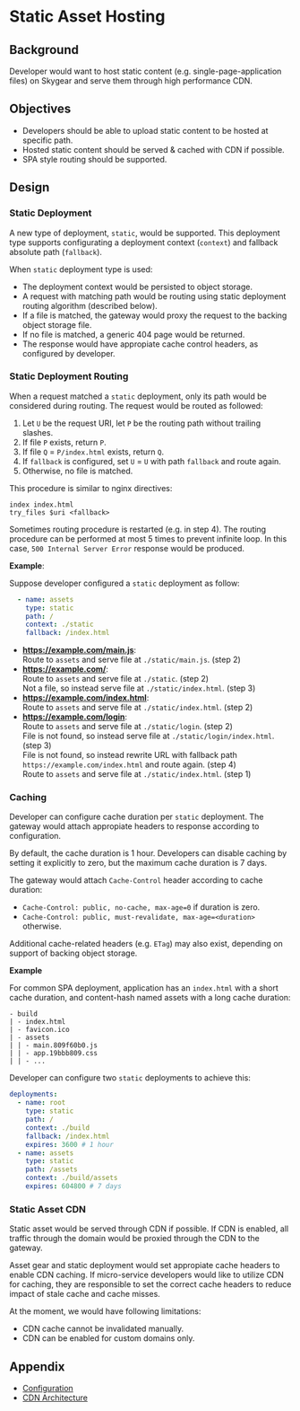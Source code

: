 # Static Asset Hosting

## Background
Developer would want to host static content (e.g. single-page-application files) on Skygear and serve them through
high performance CDN.

## Objectives
- Developers should be able to upload static content to be hosted at specific path.
- Hosted static content should be served & cached with CDN if possible.
- SPA style routing should be supported.

## Design

### Static Deployment

A new type of deployment, `static`, would be supported. This deployment type
supports configurating a deployment context (`context`) and fallback absolute
path (`fallback`).

When `static` deployment type is used:
- The deployment context would be persisted to object storage.
- A request with matching path would be routing using static deployment routing
  algorithm (described below).
- If a file is matched, the gateway would proxy the request to the backing
  object storage file.
- If no file is matched, a generic 404 page would be returned.
- The response would have appropiate cache control headers, as configured by
  developer.

### Static Deployment Routing

When a request matched a `static` deployment, only its path would be considered
during routing. The request would be routed as followed:

1. Let `U` be the request URI, let `P` be the routing path without trailing slashes.
2. If file `P` exists, return `P`.
3. If file `Q` = `P/index.html` exists, return `Q`.
4. If `fallback` is configured, set `U` = `U` with path `fallback` and route again.
5. Otherwise, no file is matched.

This procedure is similar to nginx directives:
```
index index.html
try_files $uri <fallback>
```

Sometimes routing procedure is restarted (e.g. in step 4). The routing procedure
can be performed at most 5 times to prevent infinite loop. In this case, `500
Internal Server Error` response would be produced.

**Example**:

Suppose developer configured a `static` deployment as follow:
```yaml
  - name: assets
    type: static
    path: /
    context: ./static
    fallback: /index.html
```

- **https://example.com/main.js**:  
    Route to `assets` and serve file at `./static/main.js`. (step 2)  
- **https://example.com/**:  
    Route to `assets` and serve file at `./static`. (step 2)  
    Not a file, so instead serve file at `./static/index.html`. (step 3)  
- **https://example.com/index.html**:  
    Route to `assets` and serve file at `./static/index.html`. (step 2)  
- **https://example.com/login**:  
    Route to `assets` and serve file at `./static/login`. (step 2)  
    File is not found, so instead serve file at `./static/login/index.html`. (step 3)  
    File is not found, so instead rewrite URL with fallback path
    `https://example.com/index.html` and route again. (step 4)  
    Route to `assets` and serve file at `./static/index.html`. (step 1)

### Caching

Developer can configure cache duration per `static` deployment. The gateway
would attach appropiate headers to response according to configuration.

By default, the cache duration is 1 hour. Developers can disable caching by
setting it explicitly to zero, but the maximum cache duration is 7 days.

The gateway would attach `Cache-Control` header according to cache duration:
- `Cache-Control: public, no-cache, max-age=0` if duration is zero.
- `Cache-Control: public, must-revalidate, max-age=<duration>` otherwise.

Additional cache-related headers (e.g. `ETag`) may also exist, depending on
support of backing object storage.

**Example**

For common SPA deployment, application has an `index.html` with a short cache
duration, and content-hash named assets with a long cache duration:
```
- build
| - index.html
| - favicon.ico
| - assets
| | - main.809f60b0.js
| | - app.19bbb809.css
| | - ...
```

Developer can configure two `static` deployments to achieve this:
```yaml
deployments:
  - name: root
    type: static
    path: /
    context: ./build
    fallback: /index.html
    expires: 3600 # 1 hour
  - name: assets
    type: static
    path: /assets
    context: ./build/assets
    expires: 604800 # 7 days
```

### Static Asset CDN

Static asset would be served through CDN if possible. If CDN is enabled, all
traffic through the domain would be proxied through the CDN to the gateway.

Asset gear and static deployment would set appropiate cache headers to enable
CDN caching. If micro-service developers would like to utilize CDN for caching,
they are responsible to set the correct cache headers to reduce impact of stale
cache and cache misses.

At the moment, we would have following limitations:
- CDN cache cannot be invalidated manually.
- CDN can be enabled for custom domains only.

## Appendix

- [Configuration](./config.md)
- [CDN Architecture](./cdn.md)
